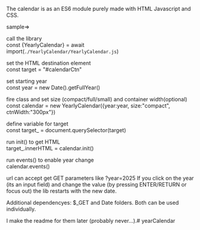 The calendar is as an ES6 module purely made with HTML Javascript and CSS.


sample=> 

call the library<br>
    const {YearlyCalendar} = await import(`./YearlyCalendar/YearlyCalendar.js`)

set the HTML destination element<br>
    const target = "#calendarCtn"     

set starting year<br>
    const year = new Date().getFullYear()   

fire class and set size (compact/full/small) and container width(optional)<br>
    const calendar = new YearlyCalendar({year:year, size:"compact", ctnWidth:"300px"})   

define variable for target<br>
    const target_ = document.querySelector(target)  

run init() to get HTML<br>
    target_.innerHTML = calendar.init()   

run events() to enable year change<br>
    calendar.events()                                                           



url can accept get GET parameters like ?year=2025
If you click on the year (its an input field) and change the value (by pressing ENTER/RETURN or focus out) the lib restarts with the new date.


Additional dependencyes:
$_GET and Date folders.
Both can be used individually.

I make the readme for them later (probably never...).# yearCalendar
